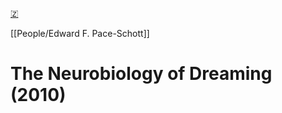 [🇿](zotero://select/library/items/JBGVSQF5)

[[People/Edward F. Pace-Schott]] 
# The Neurobiology of Dreaming (2010)

